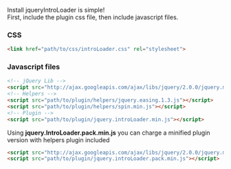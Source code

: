 Install jqueryIntroLoader is simple!<br>
First, include the plugin css file, then include javascript files.

### CSS
```html
<link href="path/to/css/introLoader.css" rel="stylesheet">
```

### Javascript files
```html
<!-- jQuery Lib -->
<script src="http://ajax.googleapis.com/ajax/libs/jquery/2.0.0/jquery.min.js"></script>
<!-- Helpers -->
<script src="path/to/plugin/helpers/jquery.easing.1.3.js"></script>
<script src="path/to/plugin/helpers/spin.min.js"></script>
<!-- Plugin -->
<script src="path/to/plugin/jquery.introLoader.min.js"></script>
```
Using **jquery.IntroLoader.pack.min.js** you can charge a minified plugin version with helpers plugin included

```html
<script src="http://ajax.googleapis.com/ajax/libs/jquery/2.0.0/jquery.min.js"></script>
<script src="path/to/plugin/jquery.introLoader.pack.min.js"></script>
```
